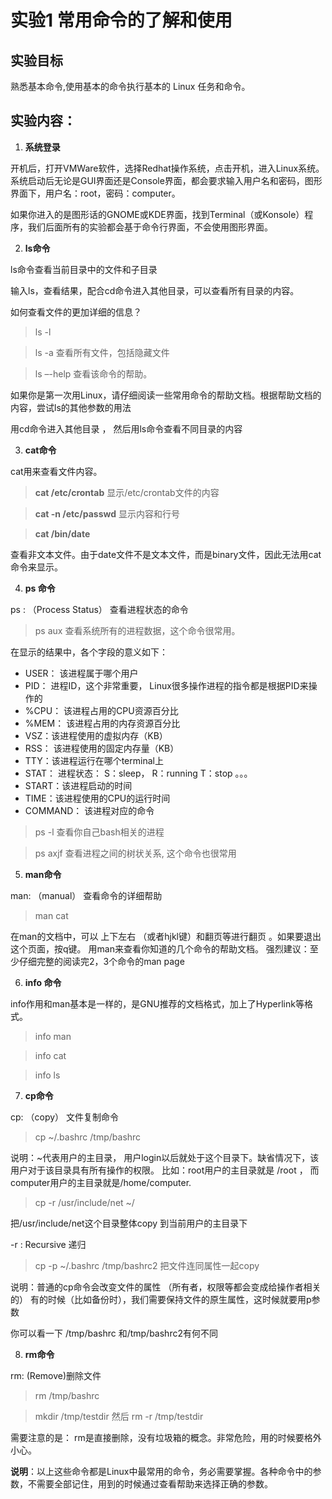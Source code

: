 # 实验1 常用命令的了解和使用
## 实验目标
熟悉基本命令,使用基本的命令执行基本的 Linux 任务和命令。
## 实验内容：
1. **系统登录**

开机后，打开VMWare软件，选择Redhat操作系统，点击开机，进入Linux系统。 系统启动后无论是GUI界面还是Console界面，都会要求输入用户名和密码，图形界面下，用户名：root，密码：computer。 

如果你进入的是图形话的GNOME或KDE界面，找到Terminal（或Konsole）程序，我们后面所有的实验都会基于命令行界面，不会使用图形界面。

2. **ls命令**

ls命令查看当前目录中的文件和子目录

输入ls，查看结果，配合cd命令进入其他目录，可以查看所有目录的内容。

如何查看文件的更加详细的信息？  
>ls -l

>ls -a
查看所有文件，包括隐藏文件  

>ls –-help 
查看该命令的帮助。 

如果你是第一次用Linux，请仔细阅读一些常用命令的帮助文档。根据帮助文档的内容，尝试ls的其他参数的用法

用cd命令进入其他目录 ， 然后用ls命令查看不同目录的内容

3. **cat命令**

cat用来查看文件内容。

 
>**cat /etc/crontab**   显示/etc/crontab文件的内容

>**cat -n /etc/passwd**  显示内容和行号

>**cat /bin/date**

查看非文本文件。由于date文件不是文本文件，而是binary文件，因此无法用cat命令来显示。

4. **ps 命令**

ps : （Process Status） 查看进程状态的命令

>ps aux  查看系统所有的进程数据，这个命令很常用。

在显示的结果中，各个字段的意义如下：

- USER： 该进程属于哪个用户
- PID： 进程ID，这个非常重要， Linux很多操作进程的指令都是根据PID来操作的
- %CPU： 该进程占用的CPU资源百分比
- %MEM： 该进程占用的内存资源百分比
- VSZ：该进程使用的虚拟内存（KB）
- RSS： 该进程使用的固定内存量（KB）
- TTY：该进程运行在哪个terminal上
- STAT： 进程状态： S：sleep， R：running    T：stop   。。。
- START：该进程启动的时间
- TIME：该进程使用的CPU的运行时间
- COMMAND： 该进程对应的命令

>ps -l  查看你自己bash相关的进程

>ps axjf  查看进程之间的树状关系, 这个命令也很常用

5. **man命令**

man: （manual） 查看命令的详细帮助
>man cat

在man的文档中，可以 上下左右 （或者hjkl键）和翻页等进行翻页 。如果要退出这个页面，按q键。
用man来查看你知道的几个命令的帮助文档。  强烈建议：至少仔细完整的阅读完2，3个命令的man page

6. **info 命令**

info作用和man基本是一样的，是GNU推荐的文档格式，加上了Hyperlink等格式。

>info man

>info cat

>info ls

7. **cp命令**

cp: （copy） 文件复制命令

>cp ~/.bashrc  /tmp/bashrc

说明：~代表用户的主目录， 用户login以后就处于这个目录下。缺省情况下，该用户对于该目录具有所有操作的权限。 比如：root用户的主目录就是 /root ， 而computer用户的主目录就是/home/computer.

>cp -r  /usr/include/net     ~/

把/usr/include/net这个目录整体copy 到当前用户的主目录下

-r : Recursive 递归

>cp -p ~/.bashrc  /tmp/bashrc2  把文件连同属性一起copy

说明：普通的cp命令会改变文件的属性 （所有者，权限等都会变成给操作者相关的） 有的时候（比如备份时），我们需要保持文件的原生属性，这时候就要用p参数

你可以看一下 /tmp/bashrc 和/tmp/bashrc2有何不同

8. **rm命令**

rm: (Remove)删除文件

>rm /tmp/bashrc

>mkdir /tmp/testdir      然后  rm -r /tmp/testdir

需要注意的是： rm是直接删除，没有垃圾箱的概念。非常危险，用的时候要格外小心。

**说明**：以上这些命令都是Linux中最常用的命令，务必需要掌握。各种命令中的参数，不需要全部记住，用到的时候通过查看帮助来选择正确的参数。

